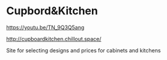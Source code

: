 # Cupbord&Kitchen

https://youtu.be/TN_9Q3Q5ang

http://cupboardkitchen.chillout.space/

Site for selecting designs and prices for cabinets and kitchens
